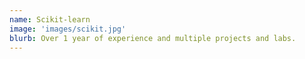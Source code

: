 ```yaml
---
name: Scikit-learn
image: 'images/scikit.jpg'
blurb: Over 1 year of experience and multiple projects and labs.
---
```

